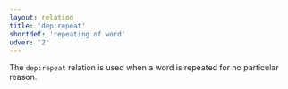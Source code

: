 ```yaml
---
layout: relation
title: 'dep:repeat'
shortdef: 'repeating of word'
udver: '2'
---
```


The `dep:repeat` relation is used when a word is repeated for no particular reason.